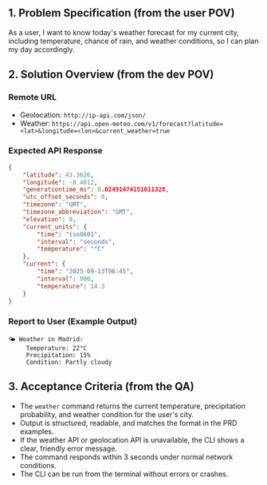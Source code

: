 ## 1. Problem Specification (from the user POV)
As a user, I want to know today's weather forecast for my current city, including temperature, chance of rain, and weather conditions, so I can plan my day accordingly.

## 2. Solution Overview (from the dev POV)

### Remote URL
- Geolocation: `http://ip-api.com/json/`
- Weather: `https://api.open-meteo.com/v1/forecast?latitude=<lat>&longitude=<lon>&current_weather=true`

### Expected API Response
```json
{
	"latitude": 43.3626,
	"longitude": -8.4012,
	"generationtime_ms": 0.02491474151611328,
	"utc_offset_seconds": 0,
	"timezone": "GMT",
	"timezone_abbreviation": "GMT",
	"elevation": 0,
	"current_units": {
		"time": "iso8601",
		"interval": "seconds",
		"temperature": "°C"
	},
	"current": {
		"time": "2025-09-13T06:45",
		"interval": 900,
		"temperature": 14.3
	}
}
```

### Report to User (Example Output)
```
🌤️ Weather in Madrid:
	 Temperature: 22°C
	 Precipitation: 15%
	 Condition: Partly cloudy
```

## 3. Acceptance Criteria (from the QA)
- The `weather` command returns the current temperature, precipitation probability, and weather condition for the user's city.
- Output is structured, readable, and matches the format in the PRD examples.
- If the weather API or geolocation API is unavailable, the CLI shows a clear, friendly error message.
- The command responds within 3 seconds under normal network conditions.
- The CLI can be run from the terminal without errors or crashes.
